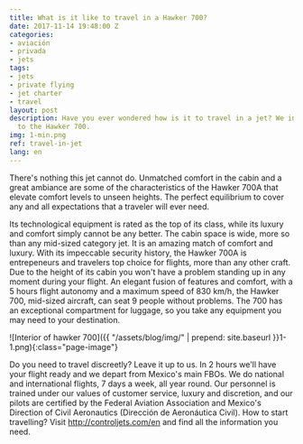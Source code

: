 ```yaml
---
title: What is it like to travel in a Hawker 700?
date: 2017-11-14 19:48:00 Z
categories:
- aviación
- privada
- jets
tags:
- jets
- private flying
- jet charter
- travel
layout: post
description: Have you ever wondered how is it to travel in a jet? We introduce you
  to the Hawker 700.
img: 1-min.png
ref: travel-in-jet
lang: en
---
```


There's nothing this jet cannot do. Unmatched comfort in the cabin and a great ambiance are some of the characteristics of the Hawker 700A that elevate comfort levels to unseen heights. The perfect equilibrium to cover any and all expectations that a traveler will ever need.

Its technological equipment is rated as the top of its class, while its luxury and comfort simply cannot be any better. The cabin space is wide, more so than any mid-sized category jet. It is an amazing match of comfort and luxury. With its impeccable security history, the Hawker 700A is entrepeneurs and travelers top choice for flights, more than any other craft. Due to the height of its cabin you won't have a problem standing up in any moment during your flight. An elegant fusion of features and comfort, with a 5 hours flight autonomy and a maximum speed of 830 km/h, the Hawker 700, mid-sized aircraft, can seat 9 people without problems. The 700 has an exceptional compartment for luggage, so you take any equipment you may need to your destination.

![Interior of hawker 700]({{ "/assets/blog/img/" | prepend: site.baseurl }}1-1.png){:class="page-image"}

Do you need to travel discreetly? Leave it up to us. In 2 hours we'll have your flight ready and we depart from Mexico's main FBOs. We do national and international flights, 7 days a week, all year round. Our personnel is trained under our values of customer service, luxury and discretion, and our pilots are certified by the Federal Aviation Association and Mexico's Direction of Civil Aeronautics (Dirección de Aeronáutica Civil).
How to start travelling? Visit http://controljets.com/en and find all the information you need.
